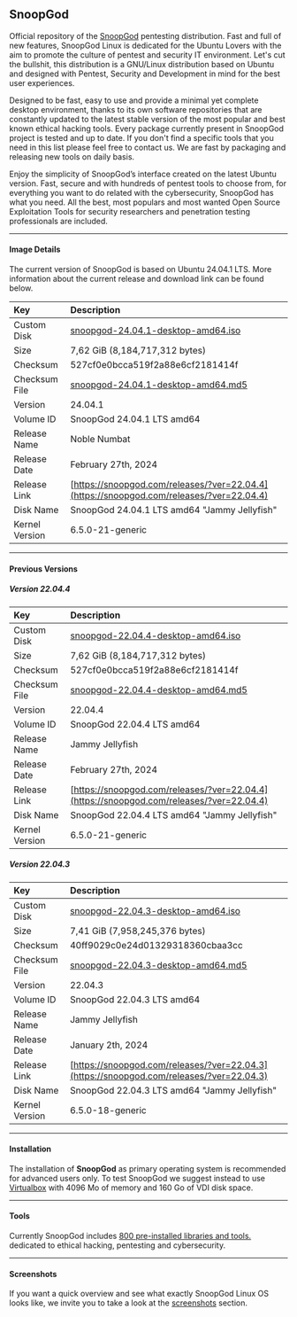 ## SnoopGod

Official repository of the [SnoopGod](https://snoopgod.com) pentesting distribution. Fast and full of new features, SnoopGod Linux is dedicated for the Ubuntu Lovers with the aim to promote the culture of pentest and security IT environment. Let's cut the bullshit, this distribution is a GNU/Linux distribution based on Ubuntu and designed with Pentest, Security and Development in mind for the best user experiences.

Designed to be fast, easy to use and provide a minimal yet complete desktop environment, thanks to its own software repositories that are constantly updated to the latest stable version of the most popular and best known ethical hacking tools. Every package currently present in SnoopGod project is tested and up to date. If you don't find a specific tools that you need in this list please feel free to contact us. We are fast by packaging and releasing new tools on daily basis.

Enjoy the simplicity of SnoopGod’s interface created on the latest Ubuntu version. Fast, secure and with hundreds of pentest tools to choose from, for everything you want to do related with the cybersecurity, SnoopGod has what you need. All the best, most populars and most wanted Open Source Exploitation Tools for security researchers and penetration testing professionals are included.

* * *

#### Image Details

The current version of SnoopGod is based on Ubuntu 24.04.1 LTS. More information about the current release and download link can be found below.

| Key | Description |
| :--- | :--- |
| Custom Disk | [snoopgod-24.04.1-desktop-amd64.iso](https://snoopgod.com/download/) |
| Size | 7,62 GiB (8,184,717,312 bytes) |
| Checksum | 527cf0e0bcca519f2a88e6cf2181414f |
| Checksum File | [snoopgod-24.04.1-desktop-amd64.md5](https://download.snoopgod.com/24.04.1/snoopgod-24.04.1-desktop-amd64.md5) |
| Version | 24.04.1 |
| Volume ID | SnoopGod 24.04.1 LTS amd64 |
| Release Name | Noble Numbat |
| Release Date | February 27th, 2024 |
| Release Link | [https://snoopgod.com/releases/?ver=22.04.4](https://snoopgod.com/releases/?ver=22.04.4) |
| Disk Name | SnoopGod 24.04.1 LTS amd64 "Jammy Jellyfish" |
| Kernel Version | 6.5.0-21-generic |

* * *

#### Previous Versions

##### Version 22.04.4

| Key | Description |
| :--- | :--- |
| Custom Disk | [snoopgod-22.04.4-desktop-amd64.iso](https://snoopgod.com/download/) |
| Size | 7,62 GiB (8,184,717,312 bytes) |
| Checksum | 527cf0e0bcca519f2a88e6cf2181414f |
| Checksum File | [snoopgod-22.04.4-desktop-amd64.md5](https://download.snoopgod.com/22.04.4/snoopgod-22.04.4-desktop-amd64.md5) |
| Version | 22.04.4 |
| Volume ID | SnoopGod 22.04.4 LTS amd64 |
| Release Name | Jammy Jellyfish |
| Release Date | February 27th, 2024 |
| Release Link | [https://snoopgod.com/releases/?ver=22.04.4](https://snoopgod.com/releases/?ver=22.04.4) |
| Disk Name | SnoopGod 22.04.4 LTS amd64 "Jammy Jellyfish" |
| Kernel Version | 6.5.0-21-generic |

##### Version 22.04.3

| Key | Description |
| :--- | :--- |
| Custom Disk | [snoopgod-22.04.3-desktop-amd64.iso](https://snoopgod.com/download/) |
| Size | 7,41 GiB (7,958,245,376 bytes) |
| Checksum | 40ff9029c0e24d01329318360cbaa3cc |
| Checksum File | [snoopgod-22.04.3-desktop-amd64.md5](https://download.snoopgod.com/22.04.3/snoopgod-22.04.3-desktop-amd64.md5) |
| Version | 22.04.3 |
| Volume ID | SnoopGod 22.04.3 LTS amd64 |
| Release Name | Jammy Jellyfish |
| Release Date | January 2th, 2024 |
| Release Link | [https://snoopgod.com/releases/?ver=22.04.3](https://snoopgod.com/releases/?ver=22.04.3) |
| Disk Name | SnoopGod 22.04.3 LTS amd64 "Jammy Jellyfish" |
| Kernel Version | 6.5.0-18-generic |

* * *

#### Installation

The installation of **SnoopGod** as primary operating system is recommended for advanced users only. To test SnoopGod we suggest instead to use [Virtualbox](https://www.virtualbox.org/) with 4096 Mo of memory and 160 Go of VDI disk space.

* * *

#### Tools

Currently SnoopGod includes [800 pre-installed libraries and tools. ](https://github.com/snoopgod-linux/system/blob/main/TOOLS.md) dedicated to ethical hacking, pentesting and cybersecurity.

* * *

#### Screenshots

If you want a quick overview and see what exactly SnoopGod Linux OS looks like, we invite you to take a look at the [screenshots](https://github.com/snoopgod-linux/screenshots) section.
